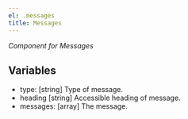 ```yaml
---
el: .messages
title: Messages
---
```


_Component for Messages_

## Variables

- type: [string] Type of message.
- heading [string] Accessible heading of message.
- messages: [array] The message.
